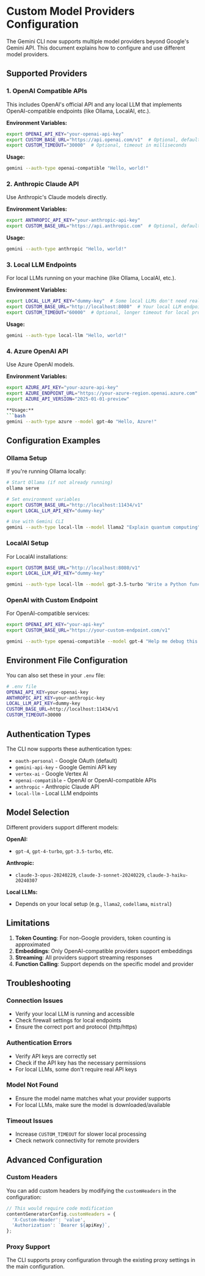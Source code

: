 # Custom Model Providers Configuration

The Gemini CLI now supports multiple model providers beyond Google's Gemini API. This document explains how to configure and use different model providers.

## Supported Providers

### 1. OpenAI Compatible APIs
This includes OpenAI's official API and any local LLM that implements OpenAI-compatible endpoints (like Ollama, LocalAI, etc.).

**Environment Variables:**
```bash
export OPENAI_API_KEY="your-openai-api-key"
export CUSTOM_BASE_URL="https://api.openai.com/v1"  # Optional, defaults to OpenAI
export CUSTOM_TIMEOUT="30000"  # Optional, timeout in milliseconds
```

**Usage:**
```bash
gemini --auth-type openai-compatible "Hello, world!"
```

### 2. Anthropic Claude API
Use Anthropic's Claude models directly.

**Environment Variables:**
```bash
export ANTHROPIC_API_KEY="your-anthropic-api-key"
export CUSTOM_BASE_URL="https://api.anthropic.com"  # Optional, defaults to Anthropic
```

**Usage:**
```bash
gemini --auth-type anthropic "Hello, world!"
```

### 3. Local LLM Endpoints
For local LLMs running on your machine (like Ollama, LocalAI, etc.).

**Environment Variables:**
```bash
export LOCAL_LLM_API_KEY="dummy-key"  # Some local LLMs don't need real API keys
export CUSTOM_BASE_URL="http://localhost:8080"  # Your local LLM endpoint
export CUSTOM_TIMEOUT="60000"  # Optional, longer timeout for local processing
```

**Usage:**
```bash
gemini --auth-type local-llm "Hello, world!"
```

### 4. Azure OpenAI API
Use Azure OpenAI models.

**Environment Variables:** 
```bash
export AZURE_API_KEY="your-azure-api-key"
export AZURE_ENDPOINT_URL="https://your-azure-region.openai.azure.com"
export AZURE_API_VERSION="2025-01-01-preview"

**Usage:**
```bash
gemini --auth-type azure --model gpt-4o "Hello, Azure!"
```

## Configuration Examples

### Ollama Setup
If you're running Ollama locally:

```bash
# Start Ollama (if not already running)
ollama serve

# Set environment variables
export CUSTOM_BASE_URL="http://localhost:11434/v1"
export LOCAL_LLM_API_KEY="dummy-key"

# Use with Gemini CLI
gemini --auth-type local-llm --model llama2 "Explain quantum computing"
```

### LocalAI Setup
For LocalAI installations:

```bash
export CUSTOM_BASE_URL="http://localhost:8080/v1"
export LOCAL_LLM_API_KEY="dummy-key"

gemini --auth-type local-llm --model gpt-3.5-turbo "Write a Python function"
```

### OpenAI with Custom Endpoint
For OpenAI-compatible services:

```bash
export OPENAI_API_KEY="your-api-key"
export CUSTOM_BASE_URL="https://your-custom-endpoint.com/v1"

gemini --auth-type openai-compatible --model gpt-4 "Help me debug this code"
```

## Environment File Configuration

You can also set these in your `.env` file:

```bash
# .env file
OPENAI_API_KEY=your-openai-key
ANTHROPIC_API_KEY=your-anthropic-key
LOCAL_LLM_API_KEY=dummy-key
CUSTOM_BASE_URL=http://localhost:11434/v1
CUSTOM_TIMEOUT=30000
```

## Authentication Types

The CLI now supports these authentication types:

- `oauth-personal` - Google OAuth (default)
- `gemini-api-key` - Google Gemini API key
- `vertex-ai` - Google Vertex AI
- `openai-compatible` - OpenAI or OpenAI-compatible APIs
- `anthropic` - Anthropic Claude API
- `local-llm` - Local LLM endpoints

## Model Selection

Different providers support different models:

**OpenAI:**
- `gpt-4`, `gpt-4-turbo`, `gpt-3.5-turbo`, etc.

**Anthropic:**
- `claude-3-opus-20240229`, `claude-3-sonnet-20240229`, `claude-3-haiku-20240307`

**Local LLMs:**
- Depends on your local setup (e.g., `llama2`, `codellama`, `mistral`)

## Limitations

1. **Token Counting**: For non-Google providers, token counting is approximated
2. **Embeddings**: Only OpenAI-compatible providers support embeddings
3. **Streaming**: All providers support streaming responses
4. **Function Calling**: Support depends on the specific model and provider

## Troubleshooting

### Connection Issues
- Verify your local LLM is running and accessible
- Check firewall settings for local endpoints
- Ensure the correct port and protocol (http/https)

### Authentication Errors
- Verify API keys are correctly set
- Check if the API key has the necessary permissions
- For local LLMs, some don't require real API keys

### Model Not Found
- Ensure the model name matches what your provider supports
- For local LLMs, make sure the model is downloaded/available

### Timeout Issues
- Increase `CUSTOM_TIMEOUT` for slower local processing
- Check network connectivity for remote providers

## Advanced Configuration

### Custom Headers
You can add custom headers by modifying the `customHeaders` in the configuration:

```typescript
// This would require code modification
contentGeneratorConfig.customHeaders = {
  'X-Custom-Header': 'value',
  'Authorization': `Bearer ${apiKey}`,
};
```

### Proxy Support
The CLI supports proxy configuration through the existing proxy settings in the main configuration.
